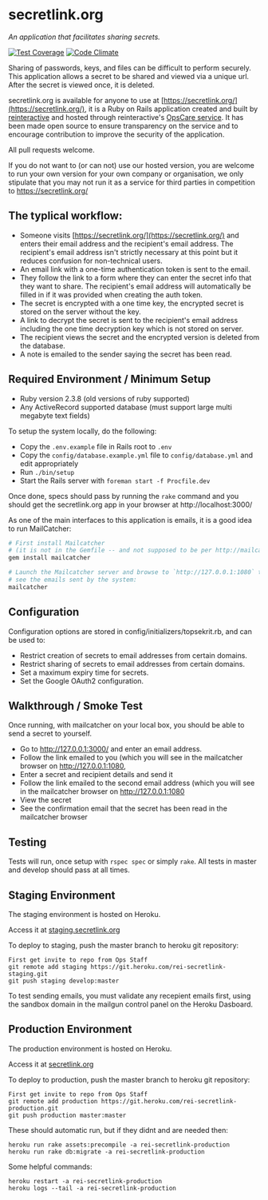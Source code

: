 secretlink.org
==============================================

_An application that facilitates sharing secrets._

[![Test Coverage](https://codeclimate.com/repos/5848e0abc73d236cfb0008a6/badges/3092c9a55640812a1290/coverage.svg)](https://codeclimate.com/repos/5848e0abc73d236cfb0008a6/coverage)
[![Code Climate](https://codeclimate.com/repos/5848e0abc73d236cfb0008a6/badges/3092c9a55640812a1290/gpa.svg)](https://codeclimate.com/repos/5848e0abc73d236cfb0008a6/feed)

Sharing of passwords, keys, and files can be difficult to perform securely. This
application allows a secret to be shared and viewed via a unique url. After the
secret is viewed once, it is deleted.

secretlink.org is available for anyone to use at [https://secretlink.org/](https://secretlink.org/),
it is a Ruby on Rails application created and built by [reinteractive](https://reinteractive.net/)
and hosted through reinteractive's [OpsCare service](https://reinteractive.net/service/ops-care).
It has been made open source to ensure transparency on the service and to encourage contribution
to improve the security of the application.

All pull requests welcome.

If you do not want to (or can not) use our hosted version, you are welcome to run
your own version for your own company or organisation, we only stipulate that you
may not run it as a service for third parties in competition to https://secretlink.org/


The typlical workflow:
---------------------------

- Someone visits [https://secretlink.org/](https://secretlink.org/) and enters their email
  address and the recipient's email address. The recipient's email address isn't strictly necessary at this point but it reduces confusion for non-technical users.
- An email link with a one-time authentication token is sent to the email.
- They follow the link to a form where they can enter the secret info that they want
  to share. The recipient's email address will automatically be filled in if it was provided when creating the auth token.
- The secret is encrypted with a one time key, the encrypted secret is stored on the
  server without the key.
- A link to decrypt the secret is sent to the recipient's email address including the
  one time decryption key which is not stored on server.
- The recipient views the secret and the encrypted version is deleted from the
  database.
- A note is emailed to the sender saying the secret has been read.


Required Environment / Minimum Setup
----------------------------------------------

* Ruby version 2.3.8 (old versions of ruby supported)
* Any ActiveRecord supported database (must support large multi megabyte text fields)

To setup the system locally, do the following:

- Copy the `.env.example` file in Rails root to `.env`
- Copy the `config/database.example.yml` file to `config/database.yml` and edit
  appropriately
- Run `./bin/setup`
- Start the Rails server with `foreman start -f Procfile.dev`

Once done, specs should pass by running the `rake` command and you should get
the secretlink.org app in your browser at http://localhost:3000/

As one of the main interfaces to this application is emails, it is a good idea to run
MailCatcher:

```bash
# First install Mailcatcher
# (it is not in the Gemfile -- and not supposed to be per http://mailcatcher.me/)
gem install mailcatcher

# Launch the Mailcatcher server and browse to `http://127.0.0.1:1080` to
# see the emails sent by the system:
mailcatcher
```


Configuration
----------------------------------------------

Configuration options are stored in config/initializers/topsekrit.rb, and can
be used to:

- Restrict creation of secrets to email addresses from certain domains.
- Restrict sharing of secrets to email addresses from certain domains.
- Set a maximum expiry time for secrets.
- Set the Google OAuth2 configuration.


Walkthrough / Smoke Test
----------------------------------------------

Once running, with mailcatcher on your local box, you should be able to send a
secret to yourself.

- Go to http://127.0.0.1:3000/ and enter an email address.
- Follow the link emailed to you (which you will see in the mailcatcher
  browser on http://127.0.0.1:1080,
- Enter a secret and recipient details and send it
- Follow the link emailed to the second email address (which you will see
  in the mailcatcher browser on http://127.0.0.1:1080
- View the secret
- See the confirmation email that the secret has been read in the mailcatcher
  browser


Testing
----------------------------------------------

Tests will run, once setup with `rspec spec` or simply `rake`. All tests in
master and develop should pass at all times.


Staging Environment
----------------------------------------------

The staging environment is hosted on Heroku.

Access it at [staging.secretlink.org](https://satging.secretlink.org/)

To deploy to staging, push the master branch to heroku git repository:

    First get invite to repo from Ops Staff
    git remote add staging https://git.heroku.com/rei-secretlink-staging.git
    git push staging develop:master

To test sending emails, you must validate any recepient emails first,
using the sandbox domain in the mailgun control panel on the Heroku Dasboard.

Production Environment
----------------------------------------------

The production environment is hosted on Heroku.

Access it at [secretlink.org](https://secretlink.org/)

To deploy to production, push the master branch to heroku git repository:

    First get invite to repo from Ops Staff
    git remote add production https://git.heroku.com/rei-secretlink-production.git
    git push production master:master

These should automatic run, but if they didnt and are needed then:

    heroku run rake assets:precompile -a rei-secretlink-production
    heroku run rake db:migrate -a rei-secretlink-production

Some helpful commands:

    heroku restart -a rei-secretlink-production
    heroku logs --tail -a rei-secretlink-production
